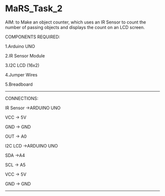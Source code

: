 # MaRS_Task_2
AIM: to Make an object counter, which uses an IR Sensor to count the number of passing objects and displays the count on an LCD screen.



COMPONENTS REQUIRED:

1.Arduino UNO

2.IR Sensor Module

3.I2C LCD (16x2)

4.Jumper Wires

5.Breadboard 

__________________________


CONNECTIONS:

IR Sensor ->ARDUINO UNO

VCC -> 5V

GND -> GND

OUT -> A0

I2C LCD ->ARDUINO UNO

SDA ->A4 

SCL -> A5

VCC -> 5V

GND -> GND

__________________________
